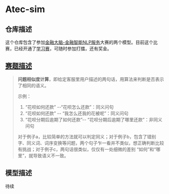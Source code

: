 # Atec-sim

## 仓库描述
这个仓库包含了参加[金融大脑-金融智能NLP服务](https://dc.cloud.alipay.com/index#/topic/intro?id=3)大赛的两个模型。目前这个比赛，已经开通了[学习赛](https://dc.cloud.alipay.com/index#/topic/intro?id=8)，可随时参加打擂，还有奖金。

## [赛题描述](https://dc.cloud.alipay.com/index#/topic/data?id=8)
>__问题相似度计算__，即给定客服里用户描述的两句话，用算法来判断是否表示了相同的语义。
>
>示例：
>1. “花呗如何还款” --“花呗怎么还款”：同义问句
>2. “花呗如何还款” -- “我怎么还我的花被呢”：同义问句
>3. “花呗分期后逾期了如何还款”-- “花呗分期后逾期了哪里还款”：非同义问句
>
>对于例子a，比较简单的方法就可以判定同义；对于例子b，包含了错别字、同义词、词序变换等问题，两个句子乍一看并不类似，想正确判断比较有挑战；对于例子c，两句话很类似，仅仅有一处细微的差别 “如何”和“哪里”，就导致语义不一致。

## 模型描述
待续